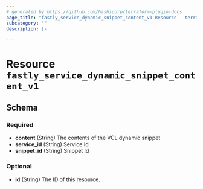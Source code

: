 ```yaml
---
# generated by https://github.com/hashicorp/terraform-plugin-docs
page_title: "fastly_service_dynamic_snippet_content_v1 Resource - terraform-provider-fastly"
subcategory: ""
description: |-
  
---
```


# Resource `fastly_service_dynamic_snippet_content_v1`





<!-- schema generated by tfplugindocs -->
## Schema

### Required

- **content** (String) The contents of the VCL dynamic snippet
- **service_id** (String) Service Id
- **snippet_id** (String) Snippet Id

### Optional

- **id** (String) The ID of this resource.


